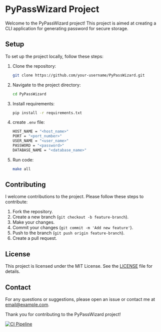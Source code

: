 # PyPassWizard Project

Welcome to the PyPassWizard project! This project is aimed at creating a CLI application for generating password for secure storage.

## Setup

To set up the project locally, follow these steps:

1. Clone the repository:
    ```bash
    git clone https://github.com/your-username/PyPassWizard.git
    ```
2. Navigate to the project directory:
    ```bash
    cd PyPassWizard
    ```
3. Install requirements:
    ```bash
    pip install -r requirements.txt 
    ```
4. create `.env` file:
    ```bash
    HOST_NAME = "<host_name>"
    PORT = "<port_number>"
    USER_NAME = "<user_name>"
    PASSWORD = "<password>"
    DATABASE_NAME = "<database_name>"
    ```
6. Run code:
    ```bash
    make all
    ```

## Contributing

I welcome contributions to the project. Please follow these steps to contribute:

1. Fork the repository.
2. Create a new branch (`git checkout -b feature-branch`).
3. Make your changes.
4. Commit your changes (`git commit -m 'Add new feature'`).
5. Push to the branch (`git push origin feature-branch`).
6. Create a pull request.

## License

This project is licensed under the MIT License. See the [LICENSE](LICENSE) file for details.

## Contact

For any questions or suggestions, please open an issue or contact me at [email@example.com](mailto:karan.behera366@gmail.com).

Thank you for contributing to the PyPassWizard project!


[![CI Pipeline](https://github.com/0Mr-Panda0/Generate-Password/actions/workflows/main.yml/badge.svg)](https://github.com/0Mr-Panda0/Generate-Password/actions/workflows/main.yml)
